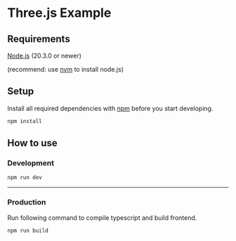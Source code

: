 # Three.js Example


## **Requirements**

[Node.js](https://nodejs.org/) (20.3.0 or newer)

(recommend: use [nvm](https://github.com/nvm-sh/nvm) to install node.js)

## **Setup**

Install all required dependencies with [npm](https://www.npmjs.com/) before you start developing.

```sh
npm install
```

## **How to use**

### Development

```sh
npm run dev
```

---


### Production

Run following command to compile typescript and build frontend.

```sh
npm run build
```